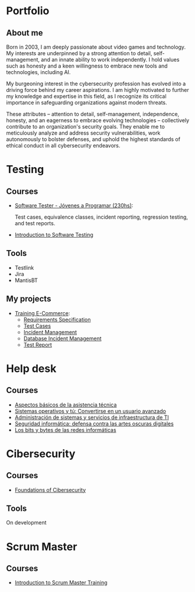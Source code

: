 # Portfolio

## About me
Born in 2003, I am deeply passionate about video games and technology. My interests are underpinned by a strong attention to detail, self-management, and an innate ability to work independently. I hold values such as honesty and a keen willingness to embrace new tools and technologies, including AI.

My burgeoning interest in the cybersecurity profession has evolved into a driving force behind my career aspirations. I am highly motivated to further my knowledge and expertise in this field, as I recognize its critical importance in safeguarding organizations against modern threats.

These attributes – attention to detail, self-management, independence, honesty, and an eagerness to embrace evolving technologies – collectively contribute to an organization's security goals. They enable me to meticulously analyze and address security vulnerabilities, work autonomously to bolster defenses, and uphold the highest standards of ethical conduct in all cybersecurity endeavors.

# Testing

## Courses
* [Software Tester - Jóvenes a Programar (230hs)](https://drive.google.com/file/d/11ztKTD6jXi_R-dHrFNUZWBIM9lzcTk7s/view?usp=sharing):

  Test cases, equivalence classes, incident reporting, regression testing, and test reports.

* [Introduction to Software Testing](https://coursera.org/share/646418a9c107df931e4886b0fed9cecf) 
  
## Tools
* Testlink
* Jira
* MantisBT

## My projects

* [Training E-Commerce](https://japceibal.github.io/e-mercado-TESTING/index.html):
  * [Requirements Specification](https://docs.google.com/document/d/1KgurFbmPiX04S8OOlMMCs5sG42OZ7xDt/edit?usp=sharing&ouid=115471959102466208997&rtpof=true&sd=true)
  * [Test Cases](https://docs.google.com/spreadsheets/d/1F8lbIzmnNxy7j9D-6vsdRJ4_2L0L0Ndx/edit?usp=sharing&ouid=115471959102466208997&rtpof=true&sd=true)
  * [Incident Management](https://docs.google.com/spreadsheets/d/1HPM1gEoJ8JD62hYMr3qZoaKD3k8KLq0T/edit?usp=sharing&ouid=115471959102466208997&rtpof=true&sd=true)
  * [Database Incident Management](https://docs.google.com/spreadsheets/d/16rNK7PsPqCNxlYBHx1nTFan4LN1JOGiK/edit?usp=sharing&ouid=115471959102466208997&rtpof=true&sd=true)
  * [Test Report](https://docs.google.com/document/d/1xpiisMgwfoNHjZlNWqmMpboBBypSvfzV/edit?usp=sharing&ouid=115471959102466208997&rtpof=true&sd=true)


# Help desk

## Courses
* [Aspectos básicos de la asistencia técnica](https://coursera.org/share/4e707209f259234e6f96eda3dc335cda)
* [Sistemas operativos y tú: Convertirse en un usuario avanzado](https://coursera.org/share/71c1ee82e881276703023771e4fe731c)
* [Administración de sistemas y servicios de infraestructura de TI](https://coursera.org/share/e57dd2d9726ae6eedbb3c4ae83f5abc0)
* [Seguridad informática: defensa contra las artes oscuras digitales](https://coursera.org/share/6393ad5099d4a6edb3873e0aae24aae2)
* [Los bits y bytes de las redes informáticas](https://coursera.org/share/457b6554cd2e41d4e8db376defafea7c)

# Cibersecurity

## Courses
* [Foundations of Cibersecurity](https://coursera.org/share/07b61c9f0b2b74afdfbd0271a950a87e)

## Tools
On development

# Scrum Master

## Courses
* [Introduction to Scrum Master Training](https://coursera.org/share/a7fc0171eb0fb35c996575c90b95bb30)
